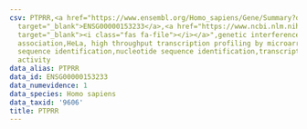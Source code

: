 ```yaml
---
csv: PTPRR,<a href="https://www.ensembl.org/Homo_sapiens/Gene/Summary?db=core;g=ENSG00000153233"
  target="_blank">ENSG00000153233</a>,<a href="https://www.ncbi.nlm.nih.gov/pubmed/17216044"
  target="_blank"><i class="fas fa-file"></i></a>",genetic interference,functional
  association,HeLa, high throughput transcription profiling by microarray,nucleotide
  sequence identification,nucleotide sequence identification,transcriptional regulation,up-regulates
  activity
data_alias: PTPRR
data_id: ENSG00000153233
data_numevidence: 1
data_species: Homo sapiens
data_taxid: '9606'
title: PTPRR
---
```

